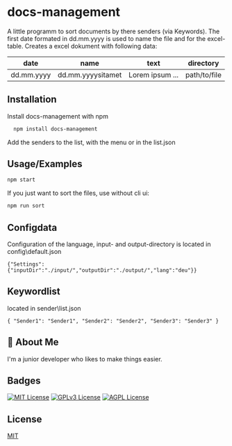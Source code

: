 
# docs-management

A little programm to sort documents by there senders (via Keywords). 
The first date formated in dd.mm.yyyy is used to name the file and for the
excel-table.
Creates a excel dokument with following data: 

| date       | name              | text            | directory    |
| ---------- | ----------------- | --------------- | ------------ |
| dd.mm.yyyy | dd.mm.yyyysitamet | Lorem ipsum ... | path/to/file |


## Installation

Install docs-management with npm

```bash
  npm install docs-management
```
Add the senders to the list, with the menu or in the list.json

## Usage/Examples

```bash
npm start
```
If you just want to sort the files, use without cli ui: 
```bash
npm run sort
```




## Configdata

Configuration of the language, input- and output-directory is located in config\default.json 

`{"Settings":{"inputDir":"./input/","outputDir":"./output/","lang":"deu"}}`

## Keywordlist

located in sender\list.json

`{
    "Sender1": "Sender1",
    "Sender2": "Sender2",
    "Sender3": "Sender3"
}`


## 🦊 About Me
I'm a junior developer who likes to make things easier. 
  
## Badges


[![MIT License](https://img.shields.io/badge/License-MIT-green.svg)](https://choosealicense.com/licenses/mit/)
[![GPLv3 License](https://img.shields.io/badge/License-GPL%20v3-yellow.svg)](https://opensource.org/licenses/)
[![AGPL License](https://img.shields.io/badge/license-AGPL-blue.svg)](http://www.gnu.org/licenses/agpl-3.0)


## License

[MIT](https://choosealicense.com/licenses/mit/)

